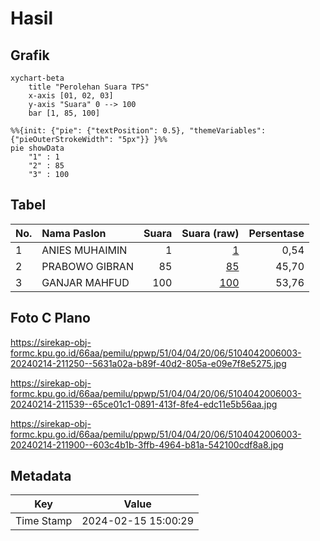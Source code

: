 # Hasil

## Grafik

```mermaid
xychart-beta
    title "Perolehan Suara TPS"
    x-axis [01, 02, 03]
    y-axis "Suara" 0 --> 100
    bar [1, 85, 100]
```

```mermaid
%%{init: {"pie": {"textPosition": 0.5}, "themeVariables": {"pieOuterStrokeWidth": "5px"}} }%%
pie showData
    "1" : 1
    "2" : 85
    "3" : 100
```

## Tabel

| No. | Nama Paslon    | Suara | Suara (raw) | Persentase |
|:--- |:-------------- | -----:| -----------:| ----------:|
| 1   | ANIES MUHAIMIN | 1     | [1][p-1]    | 0,54       |
| 2   | PRABOWO GIBRAN | 85    | [85][p-2]   | 45,70      |
| 3   | GANJAR MAHFUD  | 100   | [100][p-3]  | 53,76      |


[p-1]: https://github.com/gigit-pemilu/pemilu-2024-51-bali/blob/main/pilpres/hitung-suara/sub/51-bali/sub/04-gianyar/sub/04-tampaksiring/sub/2006-pejeng-kaja/sub/003-tps/sub/paslon-1.txt
[p-2]: https://github.com/gigit-pemilu/pemilu-2024-51-bali/blob/main/pilpres/hitung-suara/sub/51-bali/sub/04-gianyar/sub/04-tampaksiring/sub/2006-pejeng-kaja/sub/003-tps/sub/paslon-2.txt
[p-3]: https://github.com/gigit-pemilu/pemilu-2024-51-bali/blob/main/pilpres/hitung-suara/sub/51-bali/sub/04-gianyar/sub/04-tampaksiring/sub/2006-pejeng-kaja/sub/003-tps/sub/paslon-3.txt

## Foto C Plano

https://sirekap-obj-formc.kpu.go.id/66aa/pemilu/ppwp/51/04/04/20/06/5104042006003-20240214-211250--5631a02a-b89f-40d2-805a-e09e7f8e5275.jpg

https://sirekap-obj-formc.kpu.go.id/66aa/pemilu/ppwp/51/04/04/20/06/5104042006003-20240214-211539--65ce01c1-0891-413f-8fe4-edc11e5b56aa.jpg

https://sirekap-obj-formc.kpu.go.id/66aa/pemilu/ppwp/51/04/04/20/06/5104042006003-20240214-211900--603c4b1b-3ffb-4964-b81a-542100cdf8a8.jpg


## Metadata

| Key        | Value               |
| ---------- | ------------------- |
| Time Stamp | 2024-02-15 15:00:29 |



